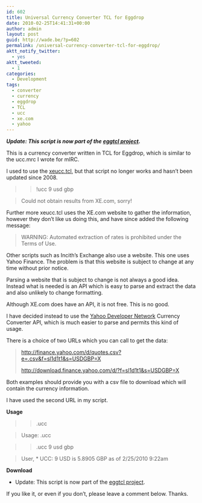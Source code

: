 ```yaml
---
id: 602
title: Universal Currency Converter TCL for Eggdrop
date: 2010-02-25T14:41:31+00:00
author: admin
layout: post
guid: http://wade.be/?p=602
permalink: /universal-currency-converter-tcl-for-eggdrop/
aktt_notify_twitter:
  - yes
aktt_tweeted:
  - 1
categories:
  - Development
tags:
  - converter
  - currency
  - eggdrop
  - TCL
  - ucc
  - xe.com
  - yahoo
---
```

<p class="lead">
  <strong><em>Update: This script is now part of the <a href="http://eggtcl.github.io/">eggtcl project</a>.</em></strong>
</p>

This is a currency converter written in TCL for Eggdrop, which is similar to the ucc.mrc I wrote for mIRC.

I used to use the [xeucc.tcl](http://members.dandy.net/~fbn/xeucc.tcl.txt), but that script no longer works and hasn&#8217;t been updated since 2008.

> > !ucc 9 usd gbp
  
> <Bot> Could not obtain results from XE.com, sorry!

<!--more-->Further more xeucc.tcl uses the XE.com website to gather the information, however they don&#8217;t like us doing this, and have since added the following message:

> WARNING: Automated extraction of rates is prohibited under the Terms of Use.

Other scripts such as Incith&#8217;s Exchange also use a website. This one uses Yahoo Finance. The problem is that this website is subject to change at any time without prior notice.

Parsing a website that is subject to change is not always a good idea. Instead what is needed is an API which is easy to parse and extract the data and also unlikely to change formatting.

Although XE.com does have an API, it is not free. This is no good.

I have decided instead to use the [Yahoo Developer Network](http://developer.yahoo.com/) Currency Converter API, which is much easier to parse and permits this kind of usage.

There is a choice of two URLs which you can call to get the data:

> <http://finance.yahoo.com/d/quotes.csv?e=.csv&f=sl1d1t1&s=USDGBP=X>
> 
> <http://download.finance.yahoo.com/d/?f=sl1d1t1&s=USDGBP=X>

Both examples should provide you with a csv file to download which will contain the currency information.

I have used the second URL in my script.

**Usage**

> > .ucc
  
> <Bot> Usage: .ucc <amount> <from> <to>
  
> > .ucc 9 usd gbp
  
> <Bot> User, * UCC: 9 USD is 5.8905 GBP as of 2/25/2010 9:22am

**Download**

  * Update: This script is now part of the [eggtcl project](http://eggtcl.github.io/).

If you like it, or even if you don&#8217;t, please leave a comment below. Thanks.